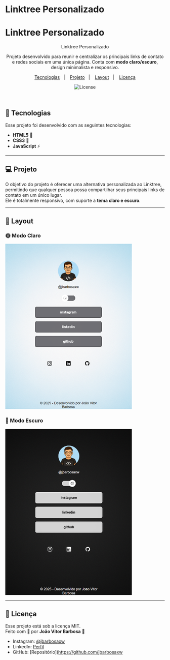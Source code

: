 # Linktree Personalizado
# Linktree Personalizado
<div align="center">Linktree Personalizado</div>

<p align="center">
  Projeto desenvolvido para reunir e centralizar os principais links de contato e redes sociais em uma única página.  
  Conta com <strong>modo claro/escuro</strong>, design minimalista e responsivo.
</p>

<p align="center">
  <a href="#-tecnologias">Tecnologias</a>&nbsp;&nbsp;&nbsp;|&nbsp;&nbsp;&nbsp;
  <a href="#-projeto">Projeto</a>&nbsp;&nbsp;&nbsp;|&nbsp;&nbsp;&nbsp;
  <a href="#-layout">Layout</a>&nbsp;&nbsp;&nbsp;|&nbsp;&nbsp;&nbsp;
  <a href="#memo-licença">Licença</a>
</p>

<p align="center">
  <img alt="License" src="https://img.shields.io/static/v1?label=license&message=MIT&color=49AA26&labelColor=000000">
</p>

<br>

## 🚀 Tecnologias

Esse projeto foi desenvolvido com as seguintes tecnologias:

- **HTML5** 📄  
- **CSS3** 🎨  
- **JavaScript** ⚡  

---

## 💻 Projeto

O objetivo do projeto é oferecer uma alternativa personalizada ao Linktree, permitindo que qualquer pessoa possa compartilhar seus principais links de contato em um único lugar.  
Ele é totalmente responsivo, com suporte a **tema claro e escuro**.

---

## 🔖 Layout

### 🌞 Modo Claro  
<img alt="modo claro" src="assets/preview-light.png" width="400px">

### 🌙 Modo Escuro  
<img alt="Dark Mode" src="assets/preview-darck.png" width="400px">

---

## :memo: Licença

Esse projeto está sob a licença MIT.  
Feito com 💜 por **João Vitor Barbosa** 🚀

- Instagram: [@jbarbosaxw](https://instagram.com/jbarbosaxw)  
- LinkedIn: [Perfil](https://linkedin.com/in/jbarbosaxw)  
- GitHub: [Repositório](https://github.com/jbarbosaxw
